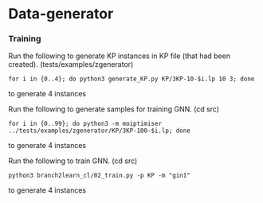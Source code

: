 # Data-generator

### Training

Run the following to generate KP instances in KP file (that had been created). (tests/examples/zgenerator)
```
for i in {0..4}; do python3 generate_KP.py KP/3KP-10-$i.lp 10 3; done
```
to generate 4 instances

Run the following to generate samples for training GNN. (cd src)
```
for i in {0..99}; do python3 -m moiptimiser ../tests/examples/zgenerator/KP/3KP-100-$i.lp; done
```
to generate 4 instances

Run the following to train GNN. (cd src)
```
python3 branch2learn_cl/02_train.py -p KP -m "gin1"
```
to generate 4 instances

